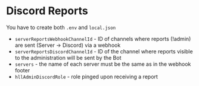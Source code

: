 # Discord Reports

You have to create both `.env` and `local.json`

-  `serverReportsWebhookChannelId` - ID of channels where reports (!admin) are sent (Server -> Discord) via a webhook
-  `serverReportsDiscordChannelId` - ID of the channel where reports visible to the administration will be sent by the Bot
-  `servers` - the name of each server must be the same as in the webhook footer
-  `hllAdminDiscordRole` - role pinged upon receiving a report
